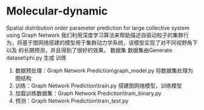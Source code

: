 # Molecular-dynamic
Spatial distribution order parameter prediction for large collective system using Graph Network
我们利用深度学习算法来帮助描述自驱动粒子的集群行为，将基于图网络搭建的模型用于集群动力学系统，该模型实现了对不同视野角下以及 的长期预测，并且得到了很好的效果。
数据集
数据集由Generate dataset\phi.py 生成
训练
1. 数据预处理：Graph Network Prediction\graph_model.py
将数据集处理为图结构
2. 训练：Graph Network Prediction\train.py
搭建图网络模型，训练模型
3. 加载训练数据集：Graph Network Prediction\train_binary.py
4. 预测：Graph Network Prediction\train_test.py
